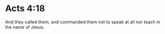 # Acts 4:18

And they called them, and commanded them not to speak at all nor teach in the name of Jesus.